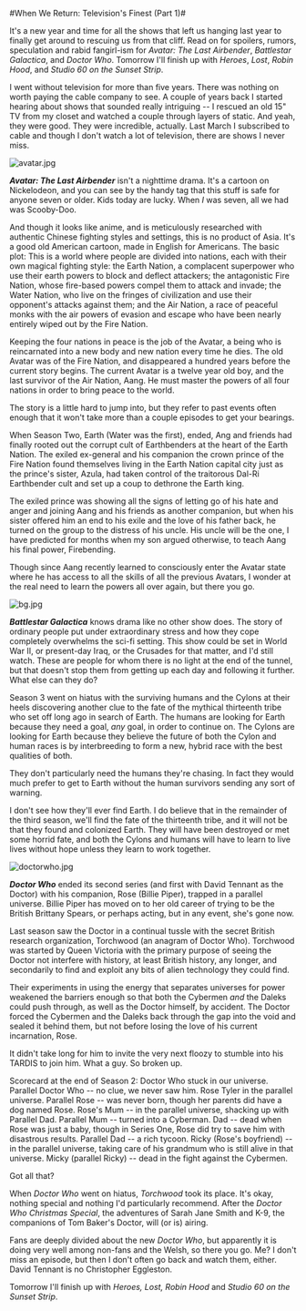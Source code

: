 #When We Return: Television's Finest (Part 1)#

It's a new year and time for all the shows that left us hanging last year to finally get around to rescuing us from that cliff. Read on for spoilers, rumors, speculation and rabid fangirl-ism for *Avatar: The Last Airbender*, *Battlestar Galactica*, and *Doctor Who*. Tomorrow I'll finish up with *Heroes*, *Lost*, *Robin Hood*, and *Studio 60 on the Sunset Strip*.

 I went without television for more than five years. There was nothing on worth paying the cable company to see. A couple of years back I started hearing about shows that sounded really intriguing -- I rescued an old 15" TV from my closet and watched a couple through layers of static. And yeah, they were good. They were incredible, actually. Last March I subscribed to cable and though I don't watch a lot of television, there are shows I never miss.

![avatar.jpg](http://westkarana.com/wp-content/uploads/2007/01/avatar.jpg)

***Avatar: The Last Airbender*** isn't a nighttime drama. It's a cartoon on Nickelodeon, and you can see by the handy tag that this stuff is safe for anyone seven or older. Kids today are lucky. When *I* was seven, all we had was Scooby-Doo.

And though it looks like anime, and is meticulously researched with authentic Chinese fighting styles and settings, this is no product of Asia. It's a good old American cartoon, made in English for Americans. The basic plot: This is a world where people are divided into nations, each with their own magical fighting style: the Earth Nation, a complacent superpower who use their earth powers to block and deflect attackers; the antagonistic Fire Nation, whose fire-based powers compel them to attack and invade; the Water Nation, who live on the fringes of civilization and use their opponent's attacks against them; and the Air Nation, a race of peaceful monks with the air powers of evasion and escape who have been nearly entirely wiped out by the Fire Nation.

Keeping the four nations in peace is the job of the Avatar, a being who is reincarnated into a new body and new nation every time he dies. The old Avatar was of the Fire Nation, and disappeared a hundred years before the current story begins. The current Avatar is a twelve year old boy, and the last survivor of the Air Nation, Aang. He must master the powers of all four nations in order to bring peace to the world.

The story is a little hard to jump into, but they refer to past events often enough that it won't take more than a couple episodes to get your bearings.

When Season Two, Earth (Water was the first), ended, Ang and friends had finally rooted out the corrupt cult of Earthbenders at the heart of the Earth Nation. The exiled ex-general and his companion the crown prince of the Fire Nation found themselves living in the Earth Nation capital city just as the prince's sister, Azula, had taken control of the traitorous Dal-Ri Earthbender cult and set up a coup to dethrone the Earth king.

The exiled prince was showing all the signs of letting go of his hate and anger and joining Aang and his friends as another companion, but when his sister offered him an end to his exile and the love of his father back, he turned on the group to the distress of his uncle. His uncle will be the one, I have predicted for months when my son argued otherwise, to teach Aang his final power, Firebending.

Though since Aang recently learned to consciously enter the Avatar state where he has access to all the skills of all the previous Avatars, I wonder at the real need to learn the powers all over again, but there you go.

![bg.jpg](http://westkarana.com/wp-content/uploads/2007/01/bg.jpg)

***Battlestar Galactica*** knows drama like no other show does. The story of ordinary people put under extraordinary stress and how they cope completely overwhelms the sci-fi setting. This show could be set in World War II, or present-day Iraq, or the Crusades for that matter, and I'd still watch. These are people for whom there is no light at the end of the tunnel, but that doesn't stop them from getting up each day and following it further. What else can they do?

Season 3 went on hiatus with the surviving humans and the Cylons at their heels discovering another clue to the fate of the mythical thirteenth tribe who set off long ago in search of Earth. The humans are looking for Earth because they need a goal, *any* goal, in order to continue on. The Cylons are looking for Earth because they believe the future of both the Cylon and human races is by interbreeding to form a new, hybrid race with the best qualities of both.

They don't particularly need the humans they're chasing. In fact they would much prefer to get to Earth without the human survivors sending any sort of warning.

I don't see how they'll ever find Earth. I do believe that in the remainder of the third season, we'll find the fate of the thirteenth tribe, and it will not be that they found and colonized Earth. They will have been destroyed or met some horrid fate, and both the Cylons and humans will have to learn to live lives without hope unless they learn to work together.

![doctorwho.jpg](http://westkarana.com/wp-content/uploads/2007/01/doctorwho.jpg)

***Doctor Who*** ended its second series (and first with David Tennant as the Doctor) with his companion, Rose (Billie Piper), trapped in a parallel universe. Billie Piper has moved on to her old career of trying to be the British Brittany Spears, or perhaps acting, but in any event, she's gone now.

Last season saw the Doctor in a continual tussle with the secret British research organization, Torchwood (an anagram of Doctor Who). Torchwood was started by Queen Victoria with the primary purpose of seeing the Doctor not interfere with history, at least British history, any longer, and secondarily to find and exploit any bits of alien technology they could find.

Their experiments in using the energy that separates universes for power weakened the barriers enough so that both the Cybermen *and* the Daleks could push through, as well as the Doctor himself, by accident. The Doctor forced the Cybermen and the Daleks back through the gap into the void and sealed it behind them, but not before losing the love of his current incarnation, Rose.

It didn't take long for him to invite the very next floozy to stumble into his TARDIS to join him. What a guy. So broken up.

Scorecard at the end of Season 2: Doctor Who stuck in our universe. Parallel Doctor Who -- no clue, we never saw him. Rose Tyler in the parallel universe. Parallel Rose -- was never born, though her parents did have a dog named Rose. Rose's Mum -- in the parallel universe, shacking up with Parallel Dad. Parallel Mum -- turned into a Cyberman. Dad -- dead when Rose was just a baby, though in Series One, Rose did try to save him with disastrous results. Parallel Dad -- a rich tycoon. Ricky (Rose's boyfriend) -- in the parallel universe, taking care of his grandmum who is still alive in that universe. Micky (parallel Ricky) -- dead in the fight against the Cybermen.

Got all that?

When *Doctor Who* went on hiatus, *Torchwood* took its place. It's okay, nothing special and nothing I'd particularly recommend. After the *Doctor Who Christmas Special*, the adventures of Sarah Jane Smith and K-9, the companions of Tom Baker's Doctor, will (or is) airing.

Fans are deeply divided about the new *Doctor Who*, but apparently it is doing very well among non-fans and the Welsh, so there you go. Me? I don't miss an episode, but then I don't often go back and watch them, either. David Tennant is no Christopher Eggleston.

Tomorrow I'll finish up with *Heroes, Lost, Robin Hood* and *Studio 60 on the Sunset Strip*.
